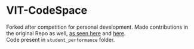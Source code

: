 # VIT-CodeSpace
Forked after competition for personal development. Made contributions in the original Repo as well, [as seen here](https://github.com/satyajitghana/VIT-CodeSpace/graphs/contributors) and [here](https://github.com/firekind/VIT-CodeSpace/graphs/contributors). <br>
Code present in `student_performance` folder.
